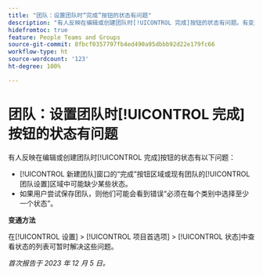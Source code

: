 ```yaml
---
title: "团队：设置团队时“完成”按钮的状态有问题"
description: "有人反映在编辑或创建团队时[!UICONTROL 完成]按钮的状态有问题。有变通方法可用。"
hidefromtoc: true
feature: People Teams and Groups
source-git-commit: 8fbcf0357797fb4ed490a95dbbb92d22e179fc66
workflow-type: ht
source-wordcount: '123'
ht-degree: 100%

---
```



# 团队：设置团队时[!UICONTROL 完成]按钮的状态有问题

<!--

>[!NOTE]
>
>This issue was fixed on January 18, 2024.

-->

有人反映在编辑或创建团队时[!UICONTROL 完成]按钮的状态有以下问题：

* [!UICONTROL 新建团队]窗口的“完成”按钮区域或现有团队的[!UICONTROL 团队设置]区域中可能缺少某些状态。
* 如果用户尝试保存团队，则他们可能会看到错误“必须在每个类别中选择至少一个状态”。

**变通方法**

在[!UICONTROL 设置] > [!UICONTROL 项目首选项] > [!UICONTROL 状态]中查看状态的列表可暂时解决这些问题。

_首次报告于 2023 年 12 月 5 日。_
